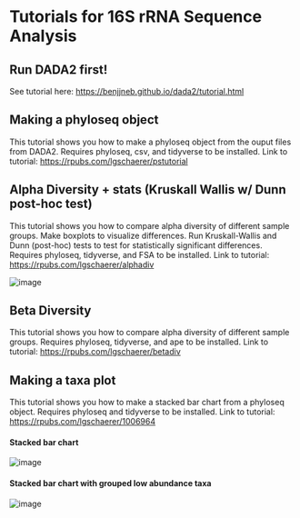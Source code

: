 # Tutorials for 16S rRNA Sequence Analysis 


## Run DADA2 first!

See tutorial here: https://benjjneb.github.io/dada2/tutorial.html


## Making a phyloseq object

This tutorial shows you how to make a phyloseq object from the ouput files from DADA2. Requires phyloseq, csv, and tidyverse to be installed. Link to tutorial: https://rpubs.com/lgschaerer/pstutorial


## Alpha Diversity + stats (Kruskall Wallis w/ Dunn post-hoc test)

This tutorial shows you how to compare alpha diversity of different sample groups. Make boxplots to visualize differences. Run Kruskall-Wallis and Dunn (post-hoc) tests to test for statistically significant differences. Requires phyloseq, tidyverse, and FSA to be installed. Link to tutorial: https://rpubs.com/lgschaerer/alphadiv

![image](https://github.com/lgschaer/tutorials/assets/47119257/6345ece6-bd7f-47f8-a9bc-4058172be0e5)

## Beta Diversity

This tutorial shows you how to compare alpha diversity of different sample groups. Requires phyloseq, tidyverse, and ape to be installed. Link to tutorial: https://rpubs.com/lgschaerer/betadiv


## Making a taxa plot

This tutorial shows you how to make a stacked bar chart from a phyloseq object. Requires phyloseq and tidyverse to be installed. Link to tutorial: https://rpubs.com/lgschaerer/1006964

#### Stacked bar chart
![image](https://user-images.githubusercontent.com/47119257/221209908-aaffff41-edf4-4c02-bc88-ec235303e0c0.png)


#### Stacked bar chart with grouped low abundance taxa
![image](https://user-images.githubusercontent.com/47119257/221210882-d2f358ce-b582-4495-bc29-60c4a9cab78d.png)
